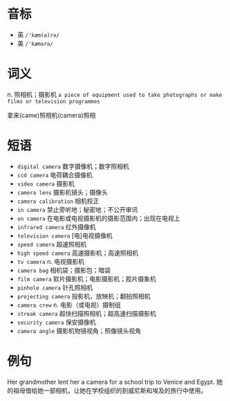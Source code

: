 # 音标

- 英 `/'kæm(ə)rə/`
- 美 `/'kæmərə/`

# 词义

n. 照相机；摄影机
`a piece of equipment used to take photographs or make films or television programmes`



拿来(came)照相机(camera)照相

# 短语

- `digital camera` 数字摄像机；数字照相机
- `ccd camera` 电荷耦合摄像机
- `video camera` 摄影机
- `camera lens` 摄影机镜头；摄像头
- `camera calibration` 相机校正
- `in camera` 禁止旁听地；秘密地；不公开审讯
- `on camera` 在电影或电视摄影机的摄影范围内；出现在电视上
- `infrared camera` 红外摄像机
- `television camera` [电]电视摄像机
- `speed camera` 超速照相机
- `high speed camera` 高速摄影机；高速照相机
- `tv camera` n. 电视摄影机
- `camera bag` 相机袋；摄影包；暗袋
- `film camera` 软片摄影机；电影摄影机；胶片摄象机
- `pinhole camera` 针孔照相机
- `projecting camera` 投影机，放映机；翻拍照相机
- `camera crew` n. 电影（或电视）摄制组
- `streak camera` 超快扫描照相机；超高速扫描摄影机
- `security camera` 保安摄像机
- `camera angle` 摄影机物镜视角；照像镜头视角

# 例句

Her grandmother lent her a camera for a school trip to Venice and Egypt.
她的祖母借给她一部相机，让她在学校组织的到威尼斯和埃及的旅行中使用。


